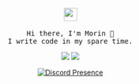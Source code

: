 <p align="center">
</div>
  <img src="https://user-images.githubusercontent.com/5679180/79618120-0daffb80-80be-11ea-819e-d2b0fa904d07.gif" width="27px">
 <br><br>
  <samp>
    Hi there, I'm Morin 👋<br>
    I write code in my spare time.<br>
<div align="center">
    <a href="https://instagram.com/morindevs/*" target="_blank"><img src="https://img.shields.io/badge/INSTAGRAM%20-DC3175.svg?&style=for-the-badge&logo=instagram&logoColor=white"></a>
  <a href="https://discord.gg/rish" target="_blank"><img src="https://img.shields.io/badge/Discord-Server-7289DA?style=for-the-badge&logo=discord&logoColor=white"></a>
</div>
  </samp>
</p>
<p align="center">
  <a href="https://discord.com/users/692411581572841544" target="_blank"><img src="https://lanyard.cnrad.dev/api/929388270171873291?hideActivity=true" alt="Discord Presence" style="max-width: 100%;"></a>
</p>
